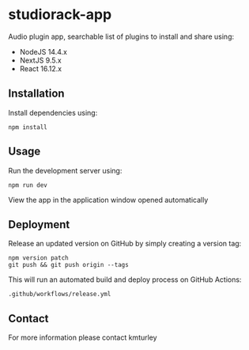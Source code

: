 # studiorack-app

Audio plugin app, searchable list of plugins to install and share using:

* NodeJS 14.4.x
* NextJS 9.5.x
* React 16.12.x


## Installation

Install dependencies using:

    npm install


## Usage

Run the development server using:

    npm run dev

View the app in the application window opened automatically


## Deployment

Release an updated version on GitHub by simply creating a version tag:

    npm version patch
    git push && git push origin --tags

This will run an automated build and deploy process on GitHub Actions:

    .github/workflows/release.yml


## Contact

For more information please contact kmturley
